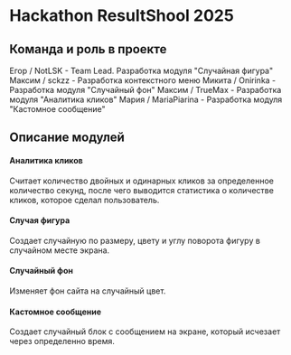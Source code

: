# Hackathon ResultShool 2025

## Команда и роль в проекте

Егор / NotLSK - Team Lead. Разработка модуля "Случайная фигура"
Максим / sckzz - Разработка контекстного меню
Микита / Onirinka - Разработка модуля "Случайный фон"
Максим / TrueMax - Разработка модуля "Аналитика кликов"
Мария / MariaPiarina - Разработка модуля "Кастомное сообщение"

## Описание модулей

#### Аналитика кликов

Считает количество двойных и одинарных кликов за определенное количество секунд, после чего выводится статистика о количестве кликов, которое сделал пользователь.

#### Случая фигура

Создает случайную по размеру, цвету и углу поворота фигуру в случайном месте экрана.

#### Случайный фон

Изменяет фон сайта на случайный цвет.

#### Кастомное сообщение

Создает случайный блок с сообщением на экране, который исчезает через определенно время.